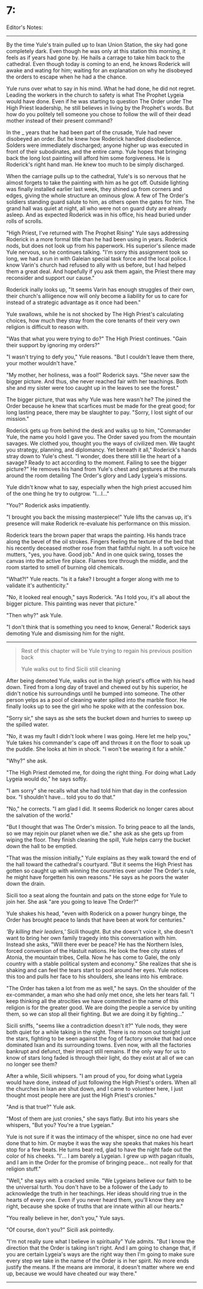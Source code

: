 # 7:

Editor's Notes:

> 

---

By the time Yule's train pulled up to Ixan Union Station, the sky had gone completely dark. Even though he was only at this station this morning, it feels as if years had gone by. He hails a carrage to take him back to the cathedral. Even though today is coming to an end, he knows Roderick will awake and wating for him; waiting for an explanation on why he disobeyed the orders to escape when he had a the chance. 

Yule runs over what to say in his mind. What he had done, he did not regret. Leading the workers in the church to safety is what The Prophet Lygeia would have done. Even if he was starting to question The Order under The High Priest leadership, he still believes in living by the Prophet's words. But how do you politely tell someone you chose to follow the will of their dead mother instead of their present command?

In the _ years that he had been part of the crusade, Yule had never disobeyed an order. But he knew how Roderick handled disobedience. Solders were immediately discharged; anyone higher up was executed in front of their subodinates, and the entire camp. Yule hopes that bringing back the long lost painting will afford him some forgiveness. He is Roderick's right hand man. He knew too much to be simply discharged.

When the carriage pulls up to the cathedral, Yule's is so nervous that he almost forgets to take the painting with him as he got off. Outside lighting was finally installed earlier last week, they shined up from corners and edges, giving the whole structure an ominous glow. A few of The Order's soldiers standing guard salute to him, as others open the gates for him. The grand hall was quiet at night, all who were not on guard duty are already asleep. And as expected Roderick was in his office, his head buried under rolls of scrolls.

"High Priest, I've returned with The Prophet Rising" Yule says addressing Roderick in a more formal title than he had been using in years. Roderick nods, but does not look up from his paperwork. His superior's silence made Yule nervous, so he continues talking. "I'm sorry this assignment took so long, we had a run in with Galeian special task force and the local police. I know Varin's church had refused to ally with us before, but I had helped them a great deal. And hopefully if you ask them again, the Priest there may reconsider and support our cause."

Roderick inally looks up, "It seems Varin has enough struggles of their own, their church's alliigence now will only become a liability for us to care for instead of a strategic advantage as it once had been."

Yule swallows, while he is not shocked by The High Priest's calculating choices, how much they stray from the core tenants of their very own religion is difficult to reason with. 

"Was that what you were trying to do?" The High Priest continues. "Gain their support by ignoring my orders?"

"I wasn't trying to defy you," Yule reasons. "But I couldn't leave them there, your mother wouldn't have."

"My mother, her holiness, was a fool!" Roderick says. "She never saw the bigger picture. And thus, she never reached fair with her teachings. Both she and my sister were too caught up in the leaves to see the forest."

The bigger picture, that was why Yule was here wasn't he? The joined the Order because he knew that scarfices must be made for the great good; for long lasting peace, there may be slaughter to pay. "Sorry, I lost sight of our mission."

Roderick gets up from behind the desk and walks up to him, "Commander Yule, the name you hold I gave you. The Order saved you from the mountain savages. We clothed you, thought you the ways of civilized men. We taught you strategy, planning, and diplomancy. Yet beneath it all," Roderick's hands stray down to Yule's chest. "I wonder, does there still lie the heart of a savage? Ready to act according to the moment. Failing to see the bigger picture?" He removes his hand from Yule's chest and gestures at the murals around the room detailing The Order's glory and Lady Lygeia's missions.

Yule didn't know what to say, especially when the high priest accused him of the one thing he try to outgrow. "I...I..."

"You?" Roderick asks impatiently.

"I brought you back the missing masterpiece!" Yule lifts the canvas up, it's presence will make Roderick re-evaluate his performance on this mission.

Roderick tears the brown paper that wraps the painting. His hands trace along the bevel of the oil strokes. Fingers feeling the texture of the bed that his recently deceased mother rose from that faithful night. In a soft voice he mutters, "yes, you have. Good job." And in one quick swing, tosses the canvas into the active fire place. Flames tore through the middle, and the room started to smell of burning old chemicals.

"What?!" Yule reacts. "Is it a fake? I brought a forger along with me to validate it's authenticity."

"No, it looked real enough," says Roderick. "As I told you, it's all about the bigger picture. This painting was never that picture."

"Then why?" ask Yule. 

"I don't think that is something you need to know, General." Roderick says demoting Yule and dismissing him for the night.

---

> Rest of this chapter will be Yule trying to regain his previous position back
>
> Yule walks out to find Sicili still cleaning

After being demoted Yule, walks out in the high priest's office with his head down. Tired from a long day of travel and chewed out by his superior, he didn't notice his surroundings until he bumped into someone. The other person yelps as a pool of cleaning water spilled into the marble floor. He finally looks up to see the girl who he spoke with at the confession box. 

"Sorry sir," she says as she sets the bucket down and hurries to sweep up the spilled water.

"No, it was my fault I didn't look where I was going. Here let me help you," Yule takes his commander's cape off and throws it on the floor to soak up the puddle. She looks at him in shock. "I won't be wearing it for a while."

"Why?" she ask.

"The High Priest demoted me, for doing the right thing. For doing what Lady Lygeia would do," he says softly.

"I am sorry" she recalls what she had told him that day in the confession box. "I shouldn't have... told you to do that."

"No," he corrects. "I am glad I did. It seems Roderick no longer cares about the salvation of the world."

"But I thought that was The Order's mission. To bring peace to all the lands, so we may rejoin our planet when we die." she ask as she gets up from wiping the floor. They finish cleaning the spill, Yule helps carry the bucket down the hall to be emptied.

"That was the mission initially," Yule explains as they walk toward the end of the hall toward the cathedral's courtyard. "But it seems the High Priest has gotten so caught up with winning the countries over under The Order's rule, he might have forgetten his own reasons." He says as he poors the water down the drain.

Sicili too a seat along the fountain and pats on the stone edge for Yule to join her. She ask "are you going to leave The Order?"

Yule shakes his head, "even with Roderick on a power hungry binge, the Order has brought peace to lands that have been at work for centuries."

*'By killing their leaders,'* Sicili thought. But she doesn't voice it, she doesn't want to bring her own family tragedy into this conversation with him. Instead she asks, "Will there ever be peace? He has the Northern Isles, forced conversion of the Hastuit nations. He look the free city states of Atonia, the mountain tribes, Cella. Now he has come to Galei, the only country with a stable political system and economy." She realizes that she is shaking and can feel the tears start to pool around her eyes. Yule notices this too and pulls her face to his shoulders, she leans into his embrace.

"The Order has taken a lot from me as well," he says. On the shoulder of the ex-commander, a man who she had only met once, she lets her tears fall. "I keep thinking all the atrocities we have committed in the name of this religion is for the greater good. We are doing the people a service by uniting them, so we can stop all their fighting. But we are doing it by fighting..."

Sicili sniffs, "seems like a contradiction doesn't it?" Yule nods, they were both quiet for a while taking in the night. There is no moon out tonight just the stars, fighting to be seen against the fog of factory smoke that had once dominated Ixan and its surrounding towns. Even now, with all the factories bankrupt and defunct, their impact still remains. If the only way for us to know of stars long faded is through their light, do they exist at all of we can no longer see them?

After a while, Sicili whipsers. "I am proud of you, for doing what Lygeia would have done, instead of just following the High Priest's orders. When all the churches in Ixan are shut down, and I came to volunteer here, I just thought most people here are just the High Priest's cronies."

"And is that true?" Yule ask.

"Most of them are just cronies," she says flatly. But into his years she whispers, "But you? You're a true Lygeian." 

Yule is not sure if it was the intimacy of the whisper, since no one had ever done that to him. Or maybe it was the way she speaks that makes his heart stop for a few beats. He turns beat red, glad to have the night fade out the color of his cheeks. "I'... I am barely a Lygeian. I grew up with pagan rituals, and I am in the Order for the promise of bringing peace... not really for that religion stuff."

"Well," she says with a cracked smile. "We Lygeians believe our faith to be the universal turth. You don't have to be a follower of the Lady to acknowledge the truth in her teachings. Her ideas should ring true in the hearts of every one. Even if you never heard them, you'll know they are right, because she spoke of truths that are innate within all our hearts."

"You really believe in her, don't you," Yule says.

"Of course, don't you?" Sicili ask pointedly.

"I'm not really sure what I believe in spiritually" Yule admits. "But I know the direction that the Order is taking isn't right. And I am going to change that, if you are certain Lygeia's ways are the right way then I'm going to make sure every step we take in the name of the Order is in her spirit. No more ends justify the means. If the means are immoral, it doesn't matter where we end up, because we would have cheated our way there."

---


